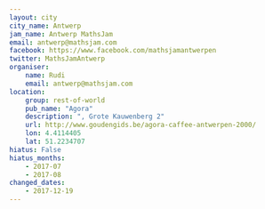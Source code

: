 ```yaml
---
layout: city                                           
city_name: Antwerp                                                               
jam_name: Antwerp MathsJam
email: antwerp@mathsjam.com
facebook: https://www.facebook.com/mathsjamantwerpen
twitter: MathsJamAntwerp
organiser:
    name: Rudi
    email: antwerp@mathsjam.com
location:
    group: rest-of-world
    pub_name: "Agora"
    description: ", Grote Kauwenberg 2"
    url: http://www.goudengids.be/agora-caffee-antwerpen-2000/
    lon: 4.4114405
    lat: 51.2234707
hiatus: False
hiatus_months:
    - 2017-07
    - 2017-08
changed_dates:
    - 2017-12-19
---
```

